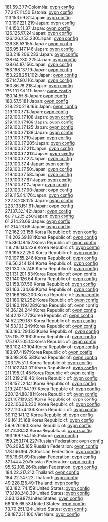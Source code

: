 181.59.3.77:Colombia: [ovpn config](vpn/181_59_3_77.ovpn)  
77.247.111.50:Estonia: [ovpn config](vpn/77_247_111_50.ovpn)  
113.153.69.81:Japan: [ovpn config](vpn/113_153_69_81.ovpn)  
113.197.221.219:Japan: [ovpn config](vpn/113_197_221_219.ovpn)  
114.150.51.37:Japan: [ovpn config](vpn/114_150_51_37.ovpn)  
126.125.57.24:Japan: [ovpn config](vpn/126_125_57_24.ovpn)  
126.126.253.230:Japan: [ovpn config](vpn/126_126_253_230.ovpn)  
126.38.53.155:Japan: [ovpn config](vpn/126_38_53_155.ovpn)  
126.95.147.146:Japan: [ovpn config](vpn/126_95_147_146.ovpn)  
133.218.206.233:Japan: [ovpn config](vpn/133_218_206_233.ovpn)  
138.64.230.225:Japan: [ovpn config](vpn/138_64_230_225.ovpn)  
138.64.87.156:Japan: [ovpn config](vpn/138_64_87_156.ovpn)  
153.168.137.19:Japan: [ovpn config](vpn/153_168_137_19.ovpn)  
153.228.251.102:Japan: [ovpn config](vpn/153_228_251_102.ovpn)  
157.147.90.116:Japan: [ovpn config](vpn/157_147_90_116.ovpn)  
160.86.78.218:Japan: [ovpn config](vpn/160_86_78_218.ovpn)  
175.131.94.111:Japan: [ovpn config](vpn/175_131_94_111.ovpn)  
180.14.55.8:Japan: [ovpn config](vpn/180_14_55_8.ovpn)  
180.57.5.181:Japan: [ovpn config](vpn/180_57_5_181.ovpn)  
218.220.219.166:Japan: [ovpn config](vpn/218_220_219_166.ovpn)  
219.100.37.1:Japan: [ovpn config](vpn/219_100_37_1.ovpn)  
219.100.37.108:Japan: [ovpn config](vpn/219_100_37_108.ovpn)  
219.100.37.109:Japan: [ovpn config](vpn/219_100_37_109.ovpn)  
219.100.37.125:Japan: [ovpn config](vpn/219_100_37_125.ovpn)  
219.100.37.138:Japan: [ovpn config](vpn/219_100_37_138.ovpn)  
219.100.37.19:Japan: [ovpn config](vpn/219_100_37_19.ovpn)  
219.100.37.205:Japan: [ovpn config](vpn/219_100_37_205.ovpn)  
219.100.37.211:Japan: [ovpn config](vpn/219_100_37_211.ovpn)  
219.100.37.213:Japan: [ovpn config](vpn/219_100_37_213.ovpn)  
219.100.37.22:Japan: [ovpn config](vpn/219_100_37_22.ovpn)  
219.100.37.4:Japan: [ovpn config](vpn/219_100_37_4.ovpn)  
219.100.37.50:Japan: [ovpn config](vpn/219_100_37_50.ovpn)  
219.100.37.58:Japan: [ovpn config](vpn/219_100_37_58.ovpn)  
219.100.37.67:Japan: [ovpn config](vpn/219_100_37_67.ovpn)  
219.100.37.7:Japan: [ovpn config](vpn/219_100_37_7.ovpn)  
219.100.37.90:Japan: [ovpn config](vpn/219_100_37_90.ovpn)  
219.115.84.176:Japan: [ovpn config](vpn/219_115_84_176.ovpn)  
222.8.238.125:Japan: [ovpn config](vpn/222_8_238_125.ovpn)  
223.133.151.61:Japan: [ovpn config](vpn/223_133_151_61.ovpn)  
27.137.32.142:Japan: [ovpn config](vpn/27_137_32_142.ovpn)  
60.71.235.250:Japan: [ovpn config](vpn/60_71_235_250.ovpn)  
61.214.23.69:Japan: [ovpn config](vpn/61_214_23_69.ovpn)  
61.214.23.69:Japan: [ovpn config](vpn/61_214_23_69.ovpn)  
112.162.93.158:Korea Republic of: [ovpn config](vpn/112_162_93_158.ovpn)  
114.202.69.181:Korea Republic of: [ovpn config](vpn/114_202_69_181.ovpn)  
115.86.148.152:Korea Republic of: [ovpn config](vpn/115_86_148_152.ovpn)  
118.216.134.229:Korea Republic of: [ovpn config](vpn/118_216_134_229.ovpn)  
119.195.82.250:Korea Republic of: [ovpn config](vpn/119_195_82_250.ovpn)  
119.197.55.246:Korea Republic of: [ovpn config](vpn/119_197_55_246.ovpn)  
119.56.244.124:Korea Republic of: [ovpn config](vpn/119_56_244_124.ovpn)  
121.130.35.248:Korea Republic of: [ovpn config](vpn/121_130_35_248.ovpn)  
121.131.201.83:Korea Republic of: [ovpn config](vpn/121_131_201_83.ovpn)  
121.140.126.64:Korea Republic of: [ovpn config](vpn/121_140_126_64.ovpn)  
121.158.187.56:Korea Republic of: [ovpn config](vpn/121_158_187_56.ovpn)  
121.163.234.69:Korea Republic of: [ovpn config](vpn/121_163_234_69.ovpn)  
121.168.188.200:Korea Republic of: [ovpn config](vpn/121_168_188_200.ovpn)  
121.180.121.252:Korea Republic of: [ovpn config](vpn/121_180_121_252.ovpn)  
121.180.149.128:Korea Republic of: [ovpn config](vpn/121_180_149_128.ovpn)  
14.36.128.244:Korea Republic of: [ovpn config](vpn/14_36_128_244.ovpn)  
14.42.122.77:Korea Republic of: [ovpn config](vpn/14_42_122_77.ovpn)  
14.52.239.187:Korea Republic of: [ovpn config](vpn/14_52_239_187.ovpn)  
14.53.102.249:Korea Republic of: [ovpn config](vpn/14_53_102_249.ovpn)  
163.180.129.133:Korea Republic of: [ovpn config](vpn/163_180_129_133.ovpn)  
175.115.72.190:Korea Republic of: [ovpn config](vpn/175_115_72_190.ovpn)  
175.197.205.14:Korea Republic of: [ovpn config](vpn/175_197_205_14.ovpn)  
183.102.43.104:Korea Republic of: [ovpn config](vpn/183_102_43_104.ovpn)  
183.97.4.197:Korea Republic of: [ovpn config](vpn/183_97_4_197.ovpn)  
183.98.205.58:Korea Republic of: [ovpn config](vpn/183_98_205_58.ovpn)  
203.175.51.1:Korea Republic of: [ovpn config](vpn/203_175_51_1.ovpn)  
211.107.243.97:Korea Republic of: [ovpn config](vpn/211_107_243_97.ovpn)  
211.195.91.45:Korea Republic of: [ovpn config](vpn/211_195_91_45.ovpn)  
211.219.218.46:Korea Republic of: [ovpn config](vpn/211_219_218_46.ovpn)  
218.157.22.141:Korea Republic of: [ovpn config](vpn/218_157_22_141.ovpn)  
219.240.154.197:Korea Republic of: [ovpn config](vpn/219_240_154_197.ovpn)  
220.124.88.181:Korea Republic of: [ovpn config](vpn/220_124_88_181.ovpn)  
221.167.189.29:Korea Republic of: [ovpn config](vpn/221_167_189_29.ovpn)  
222.106.63.230:Korea Republic of: [ovpn config](vpn/222_106_63_230.ovpn)  
222.110.54.136:Korea Republic of: [ovpn config](vpn/222_110_54_136.ovpn)  
39.112.141.12:Korea Republic of: [ovpn config](vpn/39_112_141_12.ovpn)  
49.161.15.168:Korea Republic of: [ovpn config](vpn/49_161_15_168.ovpn)  
59.9.26.190:Korea Republic of: [ovpn config](vpn/59_9_26_190.ovpn)  
61.72.93.52:Korea Republic of: [ovpn config](vpn/61_72_93_52.ovpn)  
193.169.254.155:Poland: [ovpn config](vpn/193_169_254_155.ovpn)  
159.253.174.227:Russian Federation: [ovpn config](vpn/159_253_174_227.ovpn)  
176.209.5.165:Russian Federation: [ovpn config](vpn/176_209_5_165.ovpn)  
178.166.194.78:Russian Federation: [ovpn config](vpn/178_166_194_78.ovpn)  
195.16.63.69:Russian Federation: [ovpn config](vpn/195_16_63_69.ovpn)  
37.144.4.20:Russian Federation: [ovpn config](vpn/37_144_4_20.ovpn)  
95.52.106.26:Russian Federation: [ovpn config](vpn/95_52_106_26.ovpn)  
184.22.217.212:Thailand: [ovpn config](vpn/184_22_217_212.ovpn)  
184.22.247.22:Thailand: [ovpn config](vpn/184_22_247_22.ovpn)  
49.228.125.49:Thailand: [ovpn config](vpn/49_228_125_49.ovpn)  
163.182.174.159:United States: [ovpn config](vpn/163_182_174_159.ovpn)  
173.198.248.39:United States: [ovpn config](vpn/173_198_248_39.ovpn)  
3.93.139.87:United States: [ovpn config](vpn/3_93_139_87.ovpn)  
68.105.66.53:United States: [ovpn config](vpn/68_105_66_53.ovpn)  
73.70.251.124:United States: [ovpn config](vpn/73_70_251_124.ovpn)  
58.187.251.100:Viet Nam: [ovpn config](vpn/58_187_251_100.ovpn)  
